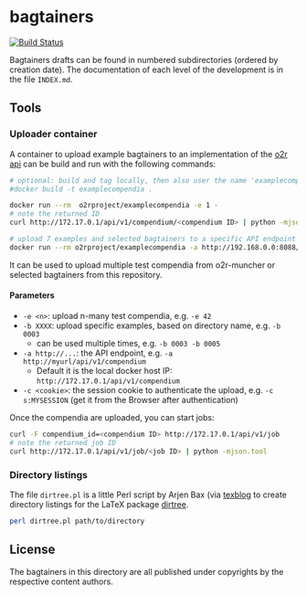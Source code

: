 # bagtainers

[![Build Status](https://travis-ci.org/o2r-project/bagtainers.svg?branch=master)](https://travis-ci.org/o2r-project/bagtainers)

Bagtainers drafts can be found in numbered subdirectories (ordered by creation date). The documentation of each level of the development is  in the file `INDEX.md`.

## Tools

### Uploader container

A container to upload example bagtainers to an implementation of the [o2r api](http://o2r.info/o2r-web-api) can be build and run with the following commands:

```bash
# optional: build and tag locally, then also user the name 'examplecompendia' below
#docker build -t examplecompendia .

docker run --rm  o2rproject/examplecompendia -e 1 -
# note the returned ID
curl http://172.17.0.1/api/v1/compendium/<compendium ID> | python -mjson.tool

# upload 7 examples and selected bagtainers to a specific API endpoint with authentication cookie
docker run --rm o2rproject/examplecompendia -a http://192.168.0.0:8088/api/v1/compendium -c s:S1...mycookie -e 7 -b 0003 -b 0004 -b 0005
```

It can be used to upload multiple test compendia from o2r-muncher or selected bagtainers from this repository.

#### Parameters

- `-e <n>`: upload n-many test compendia, e.g. `-e 42`
- `-b XXXX`: upload specific examples, based on directory name, e.g. `-b 0003`
  - can be used multiple times, e.g. `-b 0003 -b 0005`
- `-a http://...`: the API endpoint, e.g. `-a http://myurl/api/v1/compendium`
  - Default it is the local docker host IP: `http://172.17.0.1/api/v1/compendium`
- `-c <cookie>`: the session cookie to authenticate the upload, e.g. `-c s:MYSESSION` (get it from the Browser after authentication)

Once the compendia are uploaded, you can start jobs:

```bash
curl -F compendium_id=<compendium ID> http://172.17.0.1/api/v1/job
# note the returned job ID
curl http://172.17.0.1/api/v1/job/<job ID> | python -mjson.tool
```

### Directory listings

The file `dirtree.pl` is a little Perl script by Arjen Bax (via [texblog](http://texblog.org/2012/08/07/semi-automatic-directory-tree-in-latex/#comment-5396) to create directory listings for the LaTeX package [dirtree](http://tug.ctan.org/macros/generic/dirtree/).

```bash
perl dirtree.pl path/to/directory
```

## License

The bagtainers in this directory are all published under copyrights by the respective content authors.
